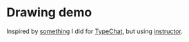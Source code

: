 # Drawing demo

Inspired by [something](https://github.com/microsoft/TypeChat/pull/238)
I did for [TypeChat](https://github.com/microsoft/TypeChat),
but using [instructor](https://github.com/jxnl/instructor).
